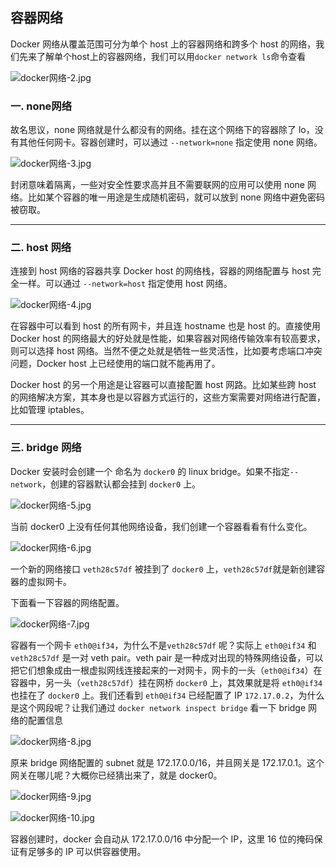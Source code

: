 ## 容器网络

Docker 网络从覆盖范围可分为单个 host 上的容器网络和跨多个 host 的网络，我们先来了解单个host上的容器网络，我们可以用`docker network ls`命令查看

![docker网络-2.jpg](https://ws1.sinaimg.cn/large/0072fULUgy1g948r5xw21j30q405uaad.jpg)

### 一. none网络

故名思议，none 网络就是什么都没有的网络。挂在这个网络下的容器除了 lo，没有其他任何网卡。容器创建时，可以通过 `--network=none` 指定使用 none 网络。

![docker网络-3.jpg](https://ws1.sinaimg.cn/large/0072fULUgy1g948srncdbj30og0d20ts.jpg)

封闭意味着隔离，一些对安全性要求高并且不需要联网的应用可以使用 none 网络。比如某个容器的唯一用途是生成随机密码，就可以放到 none 网络中避免密码被窃取。

------



### 二. host 网络

连接到 host 网络的容器共享 Docker host 的网络栈，容器的网络配置与 host 完全一样。可以通过 `--network=host` 指定使用 host 网络。

![docker网络-4.jpg](https://ws1.sinaimg.cn/large/0072fULUgy1g9490bvfwyj30xs0iowh6.jpg)

在容器中可以看到 host 的所有网卡，并且连 hostname 也是 host 的。直接使用 Docker host 的网络最大的好处就是性能，如果容器对网络传输效率有较高要求，则可以选择 host 网络。当然不便之处就是牺牲一些灵活性，比如要考虑端口冲突问题，Docker host 上已经使用的端口就不能再用了。

Docker host 的另一个用途是让容器可以直接配置 host 网路。比如某些跨 host 的网络解决方案，其本身也是以容器方式运行的，这些方案需要对网络进行配置，比如管理 iptables。

------



### 三. bridge 网络

Docker 安装时会创建一个 命名为 `docker0` 的 linux bridge。如果不指定`--network`，创建的容器默认都会挂到 `docker0` 上。

![docker网络-5.jpg](https://ws1.sinaimg.cn/large/0072fULUgy1g9496whgppj30r205uq3a.jpg)

当前 docker0 上没有任何其他网络设备，我们创建一个容器看看有什么变化。

![docker网络-6.jpg](https://ws1.sinaimg.cn/large/0072fULUgy1g9497w4jhpj30qm08gwfb.jpg)

一个新的网络接口 `veth28c57df` 被挂到了 `docker0` 上，`veth28c57df`就是新创建容器的虚拟网卡。

下面看一下容器的网络配置。

![docker网络-7.jpg](https://ws1.sinaimg.cn/large/0072fULUgy1g949a4yy96j310s0g476n.jpg)

容器有一个网卡 `eth0@if34`，为什么不是`veth28c57df` 呢？实际上 `eth0@if34` 和 `veth28c57df` 是一对 veth pair。veth pair 是一种成对出现的特殊网络设备，可以把它们想象成由一根虚拟网线连接起来的一对网卡，网卡的一头（`eth0@if34`）在容器中，另一头（`veth28c57df`）挂在网桥 `docker0` 上，其效果就是将 `eth0@if34` 也挂在了 `docker0` 上。我们还看到 `eth0@if34` 已经配置了 IP `172.17.0.2`，为什么是这个网段呢？让我们通过 `docker network inspect bridge` 看一下 bridge 网络的配置信息

![docker网络-8.jpg](https://ws1.sinaimg.cn/large/0072fULUgy1g949baku2sj30vq0h6dgr.jpg)

原来 bridge 网络配置的 subnet 就是 172.17.0.0/16，并且网关是 172.17.0.1。这个网关在哪儿呢？大概你已经猜出来了，就是 docker0。

![docker网络-9.jpg](https://ws1.sinaimg.cn/large/0072fULUgy1g949f1o11tj30p609qmya.jpg)

![docker网络-10.jpg](https://ws1.sinaimg.cn/large/0072fULUgy1g949fkbzobj30k00puaai.jpg)

容器创建时，docker 会自动从 172.17.0.0/16 中分配一个 IP，这里 16 位的掩码保证有足够多的 IP 可以供容器使用。



